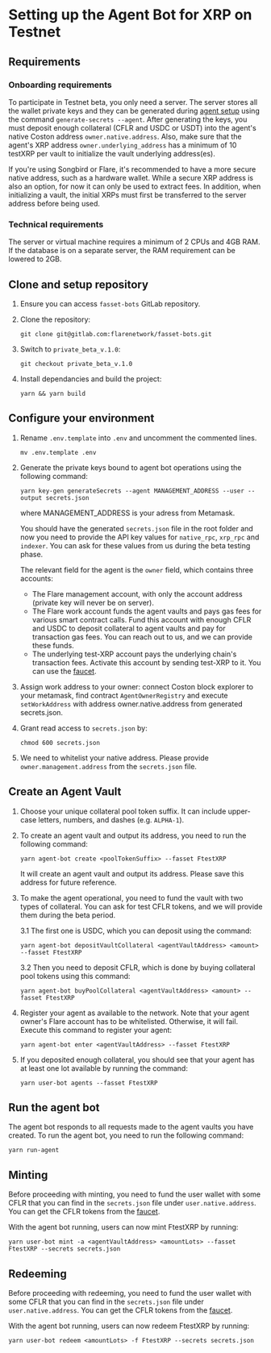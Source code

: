 # Setting up the Agent Bot for XRP on Testnet

## Requirements

### Onboarding requirements

To participate in Testnet beta, you only need a server. The server stores all the wallet private keys and they can be generated during [agent setup](/docs/examples.md) using the command `generate-secrets --agent`. After generating the keys, you must deposit enough collateral (CFLR and USDC or USDT) into the agent's native Coston address `owner.native.address`. Also, make sure that the agent's XRP address `owner.underlying_address` has a minimum of 10 testXRP per vault to initialize the vault underlying address(es).

If you're using Songbird or Flare, it's recommended to have a more secure native address, such as a hardware wallet. While a secure XRP address is also an option, for now it can only be used to extract fees. In addition, when initializing a vault, the initial XRPs must first be transferred to the server address before being used.

### Technical requirements

The server or virtual machine requires a minimum of 2 CPUs and 4GB RAM. If the database is on a separate server, the RAM requirement can be lowered to 2GB.

## Clone and setup repository

1. Ensure you can access `fasset-bots` GitLab repository.

2. Clone the repository:

    ```console
    git clone git@gitlab.com:flarenetwork/fasset-bots.git
    ```

3. Switch to `private_beta_v.1.0`:

    ```console
    git checkout private_beta_v.1.0
    ```

4. Install dependancies and build the project:

    ```console
    yarn && yarn build
    ```

## Configure your environment

1. Rename `.env.template` into `.env` and uncomment the commented lines.

    ```console
    mv .env.template .env
    ```

2. Generate the private keys bound to agent bot operations using the following command:

    ```console
    yarn key-gen generateSecrets --agent MANAGEMENT_ADDRESS --user --output secrets.json
    ```

   where MANAGEMENT_ADDRESS is your adress from Metamask.

   You should have the generated `secrets.json` file in the root folder and now you need to provide the API key values for `native_rpc`, `xrp_rpc` and `indexer`. You can ask for these values from us during the beta testing phase.

   The relevant field for the agent is the `owner` field, which contains three accounts:

   - The Flare management account, with only the account address (private key will never be on server).
   - The Flare work account funds the agent vaults and pays gas fees for various smart contract calls. Fund this account with enough CFLR and USDC to deposit collateral to agent vaults and pay for transaction gas fees. You can reach out to us, and we can provide these funds.
   - The underlying test-XRP account pays the underlying chain's transaction fees. Activate this account by sending test-XRP to it. You can use the [faucet](https://yusufsahinhamza.github.io/xrp-testnet-faucet/).

3. Assign work address to your owner: connect Coston block explorer to your metamask, find contract `AgentOwnerRegistry` and execute `setWorkAddress` with address owner.native.address from generated secrets.json.

4. Grant read access to `secrets.json` by:

   ```console
   chmod 600 secrets.json
   ```

5. We need to whitelist your native address. Please provide `owner.management.address` from the `secrets.json` file.

## Create an Agent Vault

1. Choose your unique collateral pool token suffix. It can include upper-case letters, numbers, and dashes (e.g. `ALPHA-1`).

2. To create an agent vault and output its address, you need to run the following command:

   ```console
   yarn agent-bot create <poolTokenSuffix> --fasset FtestXRP
   ```

   It will create an agent vault and output its address. Please save this address for future reference.

3. To make the agent operational, you need to fund the vault with two types of collateral. You can ask for test CFLR tokens, and we will provide them during the beta period.

    3.1 The first one is USDC, which you can deposit using the command:

    ```console
    yarn agent-bot depositVaultCollateral <agentVaultAddress> <amount> --fasset FtestXRP
    ```

    3.2 Then you need to deposit CFLR, which is done by buying collateral pool tokens using this command:

    ```console
    yarn agent-bot buyPoolCollateral <agentVaultAddress> <amount> --fasset FtestXRP
    ```

4. Register your agent as available to the network. Note that your agent owner's Flare account has to be whitelisted. Otherwise, it will fail. Execute this command to register your agent:

    ```console
    yarn agent-bot enter <agentVaultAddress> --fasset FtestXRP
    ```

5. If you deposited enough collateral, you should see that your agent has at least one lot available by running the command:

    ```console
    yarn user-bot agents --fasset FtestXRP
    ```

## Run the agent bot

The agent bot responds to all requests made to the agent vaults you have created. To run the agent bot, you need to run the following command:

```console
yarn run-agent
```

## Minting

Before proceeding with minting, you need to fund the user wallet with some CFLR that you can find in the `secrets.json` file under `user.native.address`. You can get the CFLR tokens from the [faucet](https://faucet.towolabs.com/).

With the agent bot running, users can now mint FtestXRP by running:

```console
yarn user-bot mint -a <agentVaultAddress> <amountLots> --fasset FtestXRP --secrets secrets.json
```

## Redeeming

Before proceeding with redeeming, you need to fund the user wallet with some CFLR that you can find in the `secrets.json` file under `user.native.address`. You can get the CFLR tokens from the [faucet](https://faucet.towolabs.com/).

With the agent bot running, users can now redeem FtestXRP by running:

```console
yarn user-bot redeem <amountLots> -f FtestXRP --secrets secrets.json
```

